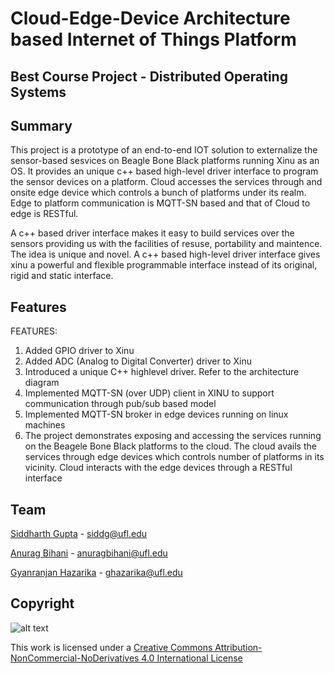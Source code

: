 # Cloud-Edge-Device Architecture based Internet of Things Platform

## Best Course Project - Distributed Operating Systems

## Summary
This project is a prototype of an end-to-end IOT solution to externalize the sensor-based sesvices on Beagle Bone Black platforms running Xinu as an OS. It provides an unique c++ based high-level driver interface to program the sensor devices on a platform. Cloud accesses the services through and onsite edge device which controls a bunch of platforms under its realm. Edge to platform communication is MQTT-SN based and that of Cloud to edge is RESTful.

A c++ based driver interface makes it easy to build services over the sensors providing us with the facilities of resuse, portability and maintence. The idea is unique and novel. A c++ based high-level driver interface gives xinu a powerful and flexible programmable interface instead of its original, rigid and static interface.

## Features
FEATURES:

1. Added GPIO driver to Xinu
2. Added ADC (Analog to Digital Converter) driver to Xinu
3. Introduced a unique C++ highlevel driver. Refer to the architecture diagram
4. Implemented MQTT-SN (over UDP) client in XINU to support communication through pub/sub based model
5. Implemented MQTT-SN broker in edge devices running on linux machines
6. The project demonstrates exposing and accessing the services running on the Beagele Bone Black
   platforms to the cloud. The cloud avails the services through edge devices which controls number of
   platforms in its vicinity. Cloud interacts with the edge devices through a RESTful interface
  
## Team

[Siddharth Gupta](https://www.linkedin.com/in/siddharth4gupta/) - siddg@ufl.edu

[Anurag Bihani](https://anuragbihani.me) - anuragbihani@ufl.edu

[Gyanranjan Hazarika](#) - ghazarika@ufl.edu


## Copyright

![alt text](https://i.creativecommons.org/l/by-nc-nd/4.0/88x31.png)

This work is licensed under a [Creative Commons Attribution-NonCommercial-NoDerivatives 4.0 International License](http://creativecommons.org/licenses/by-nc-nd/4.0/)





